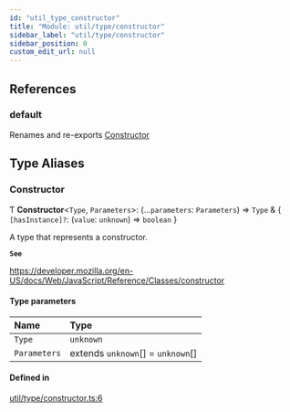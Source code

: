 ```yaml
---
id: "util_type_constructor"
title: "Module: util/type/constructor"
sidebar_label: "util/type/constructor"
sidebar_position: 0
custom_edit_url: null
---
```


## References

### default

Renames and re-exports [Constructor](util_type_constructor.md#constructor)

## Type Aliases

### Constructor

Ƭ **Constructor**\<`Type`, `Parameters`\>: (...`parameters`: `Parameters`) => `Type` & \{ `[hasInstance]?`: (`value`: `unknown`) => `boolean`  }

A type that represents a constructor.

**`See`**

https://developer.mozilla.org/en-US/docs/Web/JavaScript/Reference/Classes/constructor

#### Type parameters

| Name | Type |
| :------ | :------ |
| `Type` | `unknown` |
| `Parameters` | extends `unknown`[] = `unknown`[] |

#### Defined in

[util/type/constructor.ts:6](https://github.com/tensei-engine/runtime/blob/bf5c6b5/src/main/ts/util/type/constructor.ts#L6)
